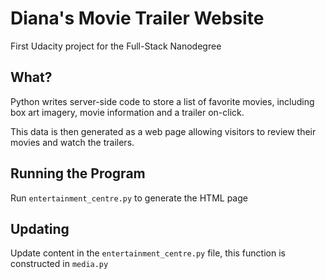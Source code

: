 # Diana's Movie Trailer Website
First Udacity project for the Full-Stack Nanodegree

## What?

Python writes server-side code to store a list of favorite movies, including box art imagery, movie information and a trailer on-click. 

This data is then generated as a web page allowing visitors to review their movies and watch the trailers.

## Running the Program
Run `entertainment_centre.py` to generate the HTML page

## Updating
Update content in the `entertainment_centre.py` file, this function is constructed in `media.py`
